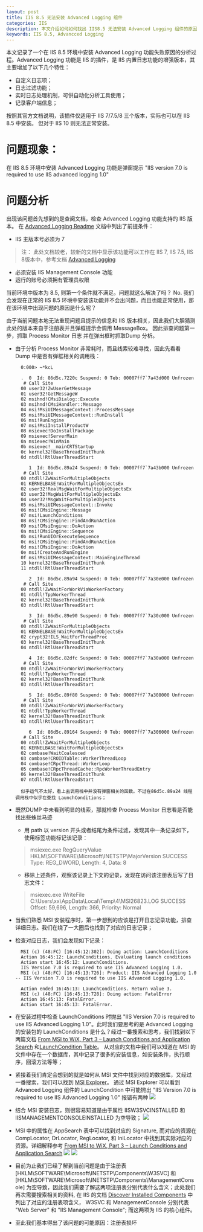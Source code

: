 ```yaml
---
layout: post
title: IIS 8.5 无法安装 Advanced Logging 组件
categories: IIS
description: 本文介绍如何如何找出 IIS8.5 无法安装 Advanced Logging 组件的原因。
keywords: IIS 8.5, Advancced Logging
---
```

本文记录了一个在 IIS 8.5 环境中安装 Advanced Logging 功能失败原因的分析过程。Advanced Logging 功能是 IIS 的插件，是 IIS 内置日志功能的增强版本，其主要增加了以下几个特性：
 - 自定义日志项；
 - 日志过滤功能；
 - 实时日志处理机制，可供自动化分析工具使用；
 - 记录客户端信息；

 按照其官方文档说明，该插件仅适用于 IIS 7/7.5/8 三个版本，实际也可以在 IIS 8.5 中安装。 但对于 IIS 10 则无法正常安装。

# 问题现象：
在 IIS 8.5 环境中安装 Advanced Logging 功能是弹窗提示 "IIS version 7.0 is required to use IIS advanced logging 1.0"

# 问题分析
出现该问题首先想到的是查阅文档，检查 Advanced Logging 功能支持的 IIS 版本。 在 [Advanced Logging Readme](https://docs.microsoft.com/en-us/iis/extensions/advanced-logging-module/advanced-logging-readme#installation-notes) 文档中列出了前提条件：
- IIS 主版本号必须为 7 
>注： 此处文档较老，较新的文档中显示该功能可以工作在 IIS 7, IIS 7.5, IIS 8版本中，参考文档 [Advanced Logging](https://www.iis.net/downloads/microsoft/advanced-logging)
- 必须安装 IIS Management Console 功能
- 运行的账号必须拥有管理员权限

当前环境中版本为 8.5, 则第一个条件就不满足。问题就这么解决了吗？ No. 我们会发现在正常的 IIS 8.5 环境中安装该功能并不会出问题，而且也能正常使用，那在该环境中出现问题的原因是什么呢？

由于当前问题本地无法重现问题且提示的信息和 IIS 版本相关，因此我们大胆猜测此处的版本来自于注册表并且弹框提示会调用 MessageBox。 因此排查问题第一步，抓取 Process Monitor 日志 并在弹出框时抓取Dump 分析。
- 由于分析 Process Monitor 非常耗时，而且线索较难寻找，因此先看看 Dump 中是否有弹框相关的调用栈：

  ```
    0:000> ~*kcL

    .  0  Id: 86d5c.7220c Suspend: 0 Teb: 00007ff7`7a43d000 Unfrozen
     # Call Site
    00 user32!ZwUserGetMessage
    01 user32!GetMessageW
    02 msihnd!CMsiDialog::Execute
    03 msihnd!CMsiHandler::Message
    04 msi!MsiUIMessageContext::ProcessMessage
    05 msi!MsiUIMessageContext::RunInstall
    06 msi!RunEngine
    07 msi!MsiInstallProductW
    08 msiexec!DoInstallPackage
    09 msiexec!ServerMain
    0a msiexec!WinMain
    0b msiexec!__mainCRTStartup
    0c kernel32!BaseThreadInitThunk
    0d ntdll!RtlUserThreadStart

       1  Id: 86d5c.89a24 Suspend: 0 Teb: 00007ff7`7a43b000 Unfrozen
     # Call Site
    00 ntdll!ZwWaitForMultipleObjects
    01 KERNELBASE!WaitForMultipleObjectsEx
    02 user32!RealMsgWaitForMultipleObjectsEx
    03 user32!MsgWaitForMultipleObjectsEx
    04 user32!MsgWaitForMultipleObjects
    05 msi!MsiUIMessageContext::Invoke
    06 msi!CMsiEngine::Message
    07 msi!LaunchConditions
    08 msi!CMsiEngine::FindAndRunAction
    09 msi!CMsiEngine::DoAction
    0a msi!CMsiEngine::Sequence
    0b msi!RunUIOrExecuteSequence
    0c msi!CMsiEngine::FindAndRunAction
    0d msi!CMsiEngine::DoAction
    0e msi!CreateAndRunEngine
    0f msi!MsiUIMessageContext::MainEngineThread
    10 kernel32!BaseThreadInitThunk
    11 ntdll!RtlUserThreadStart

       2  Id: 86d5c.89a94 Suspend: 0 Teb: 00007ff7`7a30e000 Unfrozen
     # Call Site
    00 ntdll!ZwWaitForWorkViaWorkerFactory
    01 ntdll!TppWorkerThread
    02 kernel32!BaseThreadInitThunk
    03 ntdll!RtlUserThreadStart

       3  Id: 86d5c.89e90 Suspend: 0 Teb: 00007ff7`7a30c000 Unfrozen
     # Call Site
    00 ntdll!ZwWaitForMultipleObjects
    01 KERNELBASE!WaitForMultipleObjectsEx
    02 crypt32!ILS_WaitForThreadProc
    03 kernel32!BaseThreadInitThunk
    04 ntdll!RtlUserThreadStart

       4  Id: 86d5c.82dfc Suspend: 0 Teb: 00007ff7`7a30a000 Unfrozen
     # Call Site
    00 ntdll!ZwWaitForWorkViaWorkerFactory
    01 ntdll!TppWorkerThread
    02 kernel32!BaseThreadInitThunk
    03 ntdll!RtlUserThreadStart

       5  Id: 86d5c.89f80 Suspend: 0 Teb: 00007ff7`7a308000 Unfrozen
     # Call Site
    00 ntdll!ZwWaitForWorkViaWorkerFactory
    01 ntdll!TppWorkerThread
    02 kernel32!BaseThreadInitThunk
    03 ntdll!RtlUserThreadStart

       6  Id: 86d5c.89164 Suspend: 0 Teb: 00007ff7`7a306000 Unfrozen
     # Call Site
    00 ntdll!ZwWaitForMultipleObjects
    01 KERNELBASE!WaitForMultipleObjectsEx
    02 combase!WaitCoalesced
    03 combase!CROIDTable::WorkerThreadLoop
    04 combase!CRpcThread::WorkerLoop
    05 combase!CRpcThreadCache::RpcWorkerThreadEntry
    06 kernel32!BaseThreadInitThunk
    07 ntdll!RtlUserThreadStart

    似乎运气不太好，看上去调用栈中并没有弹窗相关的函数。不过在86d5c.89a24 线程调用栈中似乎在查找 LaunchConditions；
  ```
- 既然DUMP 中未看到明显的线索，那就检查 Process Monitor 日志看是否能找出些蛛丝马迹
  - 用 path 以 version 开头或者结尾为条件过滤，发现其中一条记录如下，使用标签功能标记该记录：
  >msiexec.exe	RegQueryValue	HKLM\SOFTWARE\Microsoft\INETSTP\MajorVersion	SUCCESS	Type: REG_DWORD, Length: 4, Data: 8	
  - 移除上述条件，观察该记录上下文的记录，发现在访问该注册表后写了日志文件：
  >msiexec.exe	WriteFile	C:\Users\xx\AppData\Local\Temp\4\MSI26823.LOG	SUCCESS	Offset: 59,696, Length: 366, Priority: Normal	
- 当我们熟悉 MSI 安装程序时，第一步想到的应该是打开日志记录功能，排查详细日志。我们在绕了一大圈后也找到了对应的日志记录；
- 检查对应日志，我们会发现如下记录：
  ```
    MSI (c) (48:FC) [16:45:12:302]: Doing action: LaunchConditions
    Action 16:45:12: LaunchConditions. Evaluating launch conditions
    Action start 16:45:12: LaunchConditions.
    IIS Version 7.0 is required to use IIS Advanced Logging 1.0.
    MSI (c) (48:FC) [16:45:13:726]: Product: IIS Advanced Logging 1.0 -- IIS Version 7.0 is required to use IIS Advanced Logging 1.0.

    Action ended 16:45:13: LaunchConditions. Return value 3.
    MSI (c) (48:FC) [16:45:13:728]: Doing action: FatalError
    Action 16:45:13: FatalError. 
    Action start 16:45:13: FatalError.
  ```
- 在安装过程中检查 LaunchConditions 时抛出 "IIS Version 7.0 is required to use IIS Advanced Logging 1.0"。此时我们要思考的是 Advanced Logging 的安装包的 LaunchConditions 是什么？经过一番搜索和思考，我们找到以下两篇文档 [From MSI to WiX, Part 3 – Launch Conditions and Application Search](https://blogs.technet.microsoft.com/alexshev/2008/02/10/from-msi-to-wix-part-3-launch-conditions-and-application-search/) 和[LaunchCondition Table](https://docs.microsoft.com/en-us/windows/win32/msi/launchcondition-table)。 从对应的文档中我们可以知道在 MSI 的文件中存在一个数据库，其中记录了很多的安装信息，如安装条件，执行顺序，回滚方法等等；
- 紧接着我们肯定会想到的就是如何从 MSI 文件中找到对应的数据库，又经过一番搜索，我们可以找到 [MSI Explorer](https://blogs.technet.microsoft.com/sateesh-arveti/2010/11/20/msi-explorer/)。 通过 MSI Explorer 可以看到 Advanced Logging 组件的 LaunchCondition 中可能抛出 "IIS Version 7.0 is required to use IIS Advanced Logging 1.0" 报错有两种
  ![](https://crushonme-1256821258.cos.ap-shanghai.myqcloud.com/LaunchCondition.png)
- 结合 MSI 安装日志，则很容易知道是由于属性 IISW3SVCINSTALLED 和 IISMANAGEMENTCONSOLEINSTALLED 为空导致； ![](https://crushonme-1256821258.cos.ap-shanghai.myqcloud.com/AdvancedLoggingMSILog.png)
- MSI 中的属性在 AppSearch 表中可以找到对应的 Signature, 而对应的资源在  CompLocator, DrLocator, RegLocator, 和 IniLocator  中找到其实际对应的资源。详细解释参考 [From MSI to WiX, Part 3 – Launch Conditions and Application Search](https://blogs.technet.microsoft.com/alexshev/2008/02/10/from-msi-to-wix-part-3-launch-conditions-and-application-search/)
  ![](https://crushonme-1256821258.cos.ap-shanghai.myqcloud.com/AppSearch.png)
  ![](https://crushonme-1256821258.cos.ap-shanghai.myqcloud.com/RegLocator.png)
- 目前为止我们已经了解到当前问题是由于注册表 [HKLM\SOFTWARE\Microsoft\INETSTP\Components\W3SVC] 和 [HKLM\SOFTWARE\Microsoft\INETSTP\Components\ManagementConsole] 为空导致，因此我们需要了解这两项注册表分别代表什么含义；此处我们再次需要搜索相关的资料, 在 IIS 的文档 [Discover Installed Components](https://docs.microsoft.com/en-us/iis/install/installing-iis-7/discover-installed-components) 中列出了对应的注册表项含义， W3SVC 和 ManagementConsole 分别代表 "Web Server" 和 "IIS Management Console"; 而这两项为 IIS 的核心组件。
- 至此我们基本得出了该问题的可能原因：注册表损坏
  